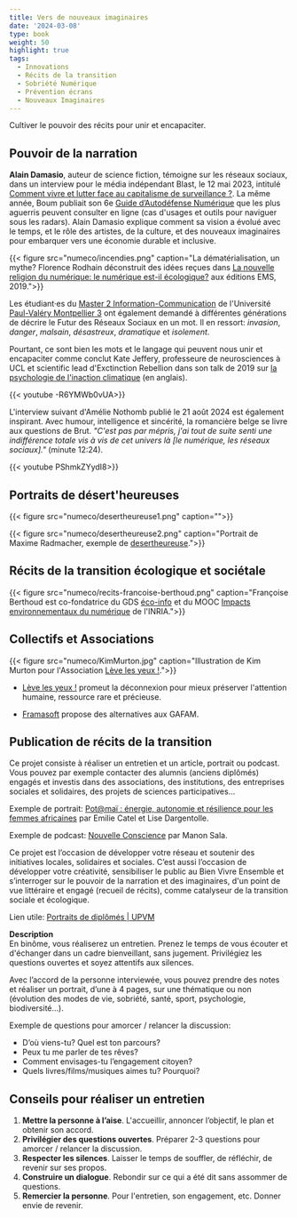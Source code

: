 ```yaml
---
title: Vers de nouveaux imaginaires
date: '2024-03-08'
type: book
weight: 50
highlight: true
tags:
  - Innovations
  - Récits de la transition
  - Sobriété Numérique
  - Prévention écrans
  - Nouveaux Imaginaires
---
```


Cultiver le pouvoir des récits pour unir et encapaciter.

<!--more-->

## Pouvoir de la narration

<b>Alain Damasio</b>, auteur de science fiction, témoigne sur les réseaux sociaux, dans un interview pour le média indépendant Blast, le 12 mai 2023, intitulé [Comment vivre et lutter face au capitalisme de surveillance ?](https://www.blast-info.fr/emissions/2023/comment-vivre-et-lutter-face-au-capitalisme-de-surveillance-n6ikLh60SOONUvL90mXXTg). La même année, Boum publiait son 6e [Guide d’Autodéfense Numérique](https://guide.boum.org/pr%C3%A9face-%C3%A0-cette-%C3%A9dition.html) que les plus aguerris peuvent consulter en ligne (cas d'usages et outils pour naviguer sous les radars). Alain Damasio explique comment sa vision a évolué avec le temps, et le rôle des artistes, de la culture, et des nouveaux imaginaires pour embarquer vers une économie durable et inclusive.

{{< figure src="numeco/incendies.png" caption="La dématérialisation, un mythe? Florence Rodhain déconstruit des idées reçues dans [La nouvelle religion du numérique: le numérique est-il écologique?](https://www.cairn.info/la-nouvelle-religion-du-numerique--9782376872924.htm) aux éditions EMS, 2019.">}}

Les étudiant·es du [Master 2 Information-Communication](https://itic.www.univ-montp3.fr/fr/formation/masters/masters-info-com-cno-compaq-cpo) de l'Université [Paul-Valéry Montpellier 3](https://www.univ-montp3.fr/) ont également demandé à différentes générations de décrire le Futur des Réseaux Sociaux en un mot. Il en ressort: <i>invasion</i>, <i>danger</i>, <i>malsain</i>, <i>désastreux</i>, <i>dramatique</i> et <i>isolement</i>.

Pourtant, ce sont bien les mots et le langage qui peuvent nous unir et encapaciter comme conclut Kate Jeffery, professeure de neurosciences à UCL et scientific lead d'Exctinction Rebellion dans son talk de 2019 sur [la psychologie de l'inaction climatique](https://www.ucl.ac.uk/play/ucl-talks/ucl-minds-lunch-hour-lectures/lunch-hour-lecture-psychology-climate-inaction) (en anglais).

{{< youtube -R6YMWb0vUA>}}

L'interview suivant d'Amélie Nothomb publié le 21 août 2024 est également inspirant. Avec humour, intelligence et sincérité, la romancière belge se livre aux questions de Brut. <i>"C'est pas par mépris, j'ai tout de suite senti une indifférence totale vis à vis de cet univers là [le numérique, les réseaux sociaux]."</i> (minute 12:24).

{{< youtube PShmkZYydI8>}}

## Portraits de désert'heureuses

{{< figure src="numeco/desertheureuse1.png" caption="">}}

{{< figure src="numeco/desertheureuse2.png" caption="Portrait de Maxime Radmacher, exemple de [desertheureuse](https://desertheureuses.noblogs.org/).">}}

## Récits de la transition écologique et sociétale

{{< figure src="numeco/recits-francoise-berthoud.png" caption="Françoise Berthoud est co-fondatrice du GDS [éco-info](https://ecoinfo.cnrs.fr/le-gds-ecoinfo/) et du MOOC [Impacts environnementaux du numérique](https://www.fun-mooc.fr/fr/cours/impacts-environnementaux-du-numerique/) de l'INRIA.">}}

## Collectifs et Associations

{{< figure src="numeco/KimMurton.jpg" caption="Illustration de Kim Murton pour l'Association [Lève les yeux !](https://www.levelesyeux.com/).">}} 

- [Lève les yeux !](https://www.levelesyeux.com/) promeut la déconnexion pour mieux préserver l'attention humaine, ressource rare et précieuse.

- [Framasoft](https://framasoft.org/fr/) propose des alternatives aux GAFAM.

## Publication de récits de la transition

Ce projet consiste à réaliser un entretien et un article, portrait ou podcast. 
Vous pouvez par exemple contacter des alumnis (anciens diplômés) engagés et investis dans des associations, des institutions, des entreprises sociales et solidaires, des projets de sciences participatives...

Exemple de portrait: [Pot@maï : énergie, autonomie et résilience pour les femmes africaines](https://www.lajauneetlarouge.com/potamai-energie-autonomie-et-resilience-pour-les-femmes-africaines/) par Emilie Catel et Lise Dargentolle.

Exemple de podcast: [Nouvelle Conscience](https://podcast.ausha.co/nouvelle-conscience) par Manon Sala.

Ce projet est l’occasion de développer votre réseau et soutenir des initiatives locales, solidaires et sociales. 
C’est aussi l’occasion de développer votre créativité, sensibiliser le public au Bien Vivre Ensemble et s’interroger sur le pouvoir de la narration et des imaginaires, d'un point de vue littéraire et engagé (recueil de récits), comme catalyseur de la transition sociale et écologique.

Lien utile: [Portraits de diplômés | UPVM](https://www.univ-montp3.fr/fr/pr%C3%A9sentation/portraits-de-dipl%C3%B4m%C3%A9s)

<b>Description</b> <br>
En binôme, vous réaliserez un entretien.
Prenez le temps de vous écouter et d'échanger dans un cadre bienveillant, sans jugement.
Privilégiez les questions ouvertes et soyez attentifs aux silences.

Avec l’accord de la personne interviewée, vous pouvez prendre des notes et réaliser un portrait, d’une à 4 pages, sur une thématique ou non (évolution des modes de vie, sobriété, santé, sport, psychologie, biodiversité…).

Exemple de questions pour amorcer / relancer la discussion: <br>
- D’où viens-tu? Quel est ton parcours?
- Peux tu me parler de tes rêves?
- Comment envisages-tu l’engagement citoyen?
- Quels livres/films/musiques aimes tu? Pourquoi?

## Conseils pour réaliser un entretien

1. <b>Mettre la personne à l’aise</b>. L'accueillir, annoncer l’objectif, le plan et obtenir son accord.
2. <b>Privilégier des questions ouvertes</b>. Préparer 2-3 questions pour amorcer / relancer la discussion.
3. <b>Respecter les silences</b>. Laisser le temps de souffler, de réfléchir, de revenir sur ses propos.
4. <b>Construire un dialogue</b>. Rebondir sur ce qui a été dit sans assommer de questions.
5. <b>Remercier la personne</b>. Pour l'entretien, son engagement, etc. Donner envie de revenir.